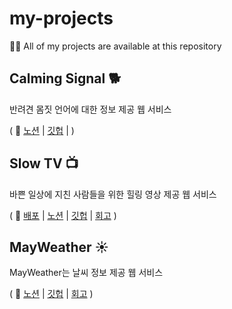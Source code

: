 # my-projects
👨‍💻 All of my projects are available at this repository

## Calming Signal 🐕
반려견 몸짓 언어에 대한 정보 제공 웹 서비스

( 📎 [노션](https://www.notion.so/Calming-Signal-4ec7da92adeb4be69c7047f129831ae1) | [깃헙](https://github.com/MinWooPark-dotcom/calming-signal-server) | )


## Slow TV 📺
바쁜 일상에 지친 사람들을 위한 힐링 영상 제공 웹 서비스


( 📎  [배포](https://www.slowtv24.com/) | [노션](https://bit.ly/3fp036S) | [깃헙](https://github.com/MinWooPark-dotcom/SlowTV-Client) | [회고](https://velog.io/@qmasem/%EC%BD%94%EB%93%9C%EC%8A%A4%ED%85%8C%EC%9D%B4%EC%B8%A0-Final-Project-%ED%9A%8C%EA%B3%A0) )


## MayWeather ☀️
MayWeather는 날씨 정보 제공 웹 서비스

( 📎  [노션](https://www.notion.so/MayWeather-3a61f564530246c0954956dd8e1902e2) | [깃헙](https://github.com/MinWooPark-dotcom/MayWeather-server) | [회고](https://velog.io/@qmasem/%EC%BD%94%EB%93%9C%EC%8A%A4%ED%85%8C%EC%9D%B4%EC%B8%A0-First-Project-%ED%9A%8C%EA%B3%A0-6txj8chc) )


